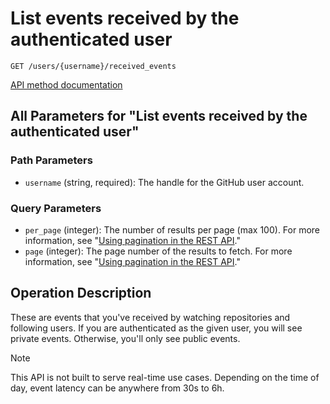 # List events received by the authenticated user

`GET /users/{username}/received_events`

[API method documentation](https://docs.github.com/rest/activity/events#list-events-received-by-the-authenticated-user)

## All Parameters for "List events received by the authenticated user"

### Path Parameters

- `username` (string, required): The handle for the GitHub user account.
### Query Parameters

- `per_page` (integer): The number of results per page (max 100). For more information, see "[Using pagination in the REST API](https://docs.github.com/rest/using-the-rest-api/using-pagination-in-the-rest-api)."
- `page` (integer): The page number of the results to fetch. For more information, see "[Using pagination in the REST API](https://docs.github.com/rest/using-the-rest-api/using-pagination-in-the-rest-api)."

## Operation Description

These are events that you've received by watching repositories and following users. If you are authenticated as the
given user, you will see private events. Otherwise, you'll only see public events.

> [!NOTE]
> This API is not built to serve real-time use cases. Depending on the time of day, event latency can be anywhere from 30s to 6h.
